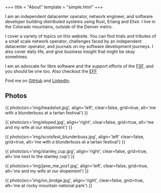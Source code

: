+++
title = "About"
template = "simple.html"
+++

I am an independent datacenter operator, network engineer, and software developer building distributed systems using Rust, Erlang and Elixir. I live in the Colorado mountains, outside of the Denver metro.

I cover a variety of topics on this website. You can find trials and tributes of a small scale network operator, challenges faced by an independent datacenter operator, and journals on my software development journeys. I also cover daily life, and give business insight that might be okay sometimes.

I am an advocate for libre software and the support efforts of the [FSF](https://gnu.org), and you should be one too. Also checkout the [EFF](https://www.eff.org/)

Find me on [GitHub](https://github.com/notm32) and [LinkedIn](https://linkedin.com/in/m32).

## Photos
{{ photo(src='img/headshot.jpg', align='left', clear=false, grid=true, alt='me with a blunderbuss at a tartan festival') }}

{{ photo(src='img/eloped.jpg', align='right', clear=false, grid=true, alt='me and my wife at our elopement') }}

{{ photo(src='img/scotsfest_blunderbuss.jpg', align='left' clear=false, grid=true, alt='me with a blunderbuss at a tartan festival') }}

{{ photo(src='img/stanley_cup.jpg', align='right', clear=false, grid=true, alt='me next to the stanley cup') }}

{{ photo(src='img/jane_me_yos1.jpg', align='left', clear=false, grid=true, alt='me and my wife at our elopement') }}

{{ photo(src='img/on_bridge.jpg', align='right', clear=false, grid=true, alt='me at rocky mountain national park') }}
